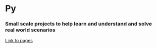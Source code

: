 # Py
### Small scale projects to help learn and understand and solve real world scenarios

[Link to pages](https://russc-xer0n3.girhub.io/Py)
